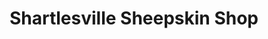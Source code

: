 ---
title: "Shartlesville Sheepskin Shop"
url: /shartlesville/shartlesville-sheepskin-shop/
shop: clothes
---